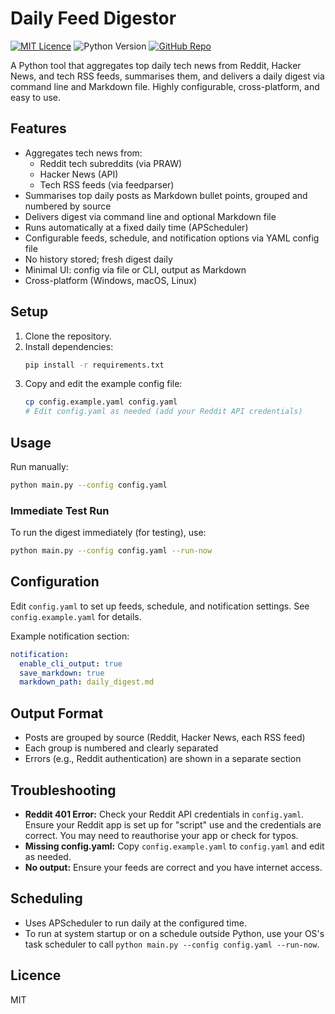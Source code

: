 # Daily Feed Digestor

[![MIT Licence](https://img.shields.io/badge/License-MIT-green.svg)](LICENSE)
![Python Version](https://img.shields.io/badge/python-3.8%2B-blue.svg)
[![GitHub Repo](https://img.shields.io/badge/GitHub-tietoa--Bobby%2Fdaily__feed__digestor-blue?logo=github)](https://github.com/tietoa-Bobby/daily_feed_digestor)

A Python tool that aggregates top daily tech news from Reddit, Hacker News, and tech RSS feeds, summarises them, and delivers a daily digest via command line and Markdown file. Highly configurable, cross-platform, and easy to use.

## Features
- Aggregates tech news from:
  - Reddit tech subreddits (via PRAW)
  - Hacker News (API)
  - Tech RSS feeds (via feedparser)
- Summarises top daily posts as Markdown bullet points, grouped and numbered by source
- Delivers digest via command line and optional Markdown file
- Runs automatically at a fixed daily time (APScheduler)
- Configurable feeds, schedule, and notification options via YAML config file
- No history stored; fresh digest daily
- Minimal UI: config via file or CLI, output as Markdown
- Cross-platform (Windows, macOS, Linux)

## Setup
1. Clone the repository.
2. Install dependencies:
   ```bash
   pip install -r requirements.txt
   ```
3. Copy and edit the example config file:
   ```bash
   cp config.example.yaml config.yaml
   # Edit config.yaml as needed (add your Reddit API credentials)
   ```

## Usage
Run manually:
```bash
python main.py --config config.yaml
```

### Immediate Test Run
To run the digest immediately (for testing), use:
```bash
python main.py --config config.yaml --run-now
```

## Configuration
Edit `config.yaml` to set up feeds, schedule, and notification settings. See `config.example.yaml` for details.

Example notification section:
```yaml
notification:
  enable_cli_output: true
  save_markdown: true
  markdown_path: daily_digest.md
```

## Output Format
- Posts are grouped by source (Reddit, Hacker News, each RSS feed)
- Each group is numbered and clearly separated
- Errors (e.g., Reddit authentication) are shown in a separate section

## Troubleshooting
- **Reddit 401 Error:** Check your Reddit API credentials in `config.yaml`. Ensure your Reddit app is set up for "script" use and the credentials are correct. You may need to reauthorise your app or check for typos.
- **Missing config.yaml:** Copy `config.example.yaml` to `config.yaml` and edit as needed.
- **No output:** Ensure your feeds are correct and you have internet access.

## Scheduling
- Uses APScheduler to run daily at the configured time.
- To run at system startup or on a schedule outside Python, use your OS's task scheduler to call `python main.py --config config.yaml --run-now`.

## Licence
MIT 